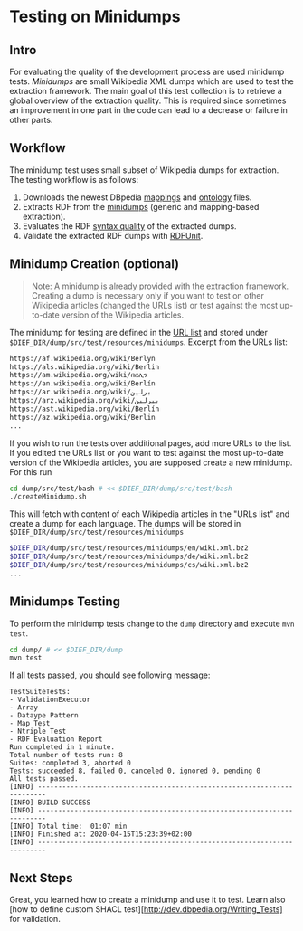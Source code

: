 # Testing on Minidumps

## Intro

For evaluating the quality of the development process are used minidump tests.
*Minidumps* are small Wikipedia XML dumps which are used to test the extraction framework.
The main goal of this test collection is to retrieve a global overview of the extraction quality. This is required since sometimes an improvement in one part in the code can lead to a decrease or failure in other parts.

## Workflow

The minidump test uses small subset of Wikipedia dumps for extraction.
The testing workflow is as follows:

1. Downloads the newest DBpedia [mappings](http://mappings.dbpedia.org/index.php/Main_Page) and [ontology](https://github.com/dbpedia/ontology-tracker/tree/master/databus/dbpedia/ontology/dbo-snapshots) files.
2. Extracts RDF from the [minidumps](https://github.com/dbpedia/extraction-framework/tree/master/dump/src/test/resources/minidumps) (generic and mapping-based extraction).
3. Evaluates the RDF [syntax quality](http://dev.dbpedia.org/Debugging_DIEF#dief-syntax-evaluation) of the extracted dumps.
4. Validate the extracted RDF dumps with [RDFUnit](https://github.com/AKSW/RDFUnit).

## Minidump Creation (optional)

> Note: A minidump is already provided with the extraction framework.
> Creating a dump is necessary only if you want to test on other Wikipedia articles (changed the URLs list) or test against the most up-to-date version of the Wikipedia articles.

The minidump for testing are defined in the [URL list](https://github.com/dbpedia/extraction-framework/blob/master/dump/src/test/bash/uris.lst) and stored under `$DIEF_DIR/dump/src/test/resources/minidumps`.
Excerpt from the URLs list:

```bash
https://af.wikipedia.org/wiki/Berlyn
https://als.wikipedia.org/wiki/Berlin
https://am.wikipedia.org/wiki/በርሊን
https://an.wikipedia.org/wiki/Berlín
https://ar.wikipedia.org/wiki/برلين
https://arz.wikipedia.org/wiki/بيرلين
https://ast.wikipedia.org/wiki/Berlín
https://az.wikipedia.org/wiki/Berlin
...
```

If you wish to run the tests over additional pages, add more URLs to the list. 
If you edited the URLs list or you want to test against the most up-to-date version of the Wikipedia articles, you are supposed create a new minidump. For this run 

```bash
cd dump/src/test/bash # << $DIEF_DIR/dump/src/test/bash
./createMinidump.sh
```

This will fetch with content of each Wikipedia articles in the "URLs list" and create a dump for each language.
The dumps will be stored in `$DIEF_DIR/dump/src/test/resources/minidumps`
```bash
$DIEF_DIR/dump/src/test/resources/minidumps/en/wiki.xml.bz2
$DIEF_DIR/dump/src/test/resources/minidumps/de/wiki.xml.bz2
$DIEF_DIR/dump/src/test/resources/minidumps/cs/wiki.xml.bz2
...
```

## Minidumps Testing

To perform the minidump tests change to the `dump` directory and execute `mvn test`.

```bash
cd dump/ # << $DIEF_DIR/dump
mvn test
```

If all tests passed, you should see following message:
```
TestSuiteTests:
- ValidationExecutor
- Array
- Dataype Pattern
- Map Test
- Ntriple Test
- RDF Evaluation Report
Run completed in 1 minute.
Total number of tests run: 8
Suites: completed 3, aborted 0
Tests: succeeded 8, failed 0, canceled 0, ignored 0, pending 0
All tests passed.
[INFO] ------------------------------------------------------------------------
[INFO] BUILD SUCCESS
[INFO] ------------------------------------------------------------------------
[INFO] Total time:  01:07 min
[INFO] Finished at: 2020-04-15T15:23:39+02:00
[INFO] ------------------------------------------------------------------------
```

## Next Steps

Great, you learned how to create a minidump and use it to test.
Learn also [how to define custom SHACL test][http://dev.dbpedia.org/Writing_Tests] for validation.